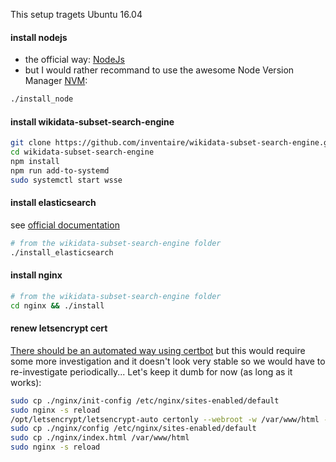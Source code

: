 This setup tragets Ubuntu 16.04

#### install nodejs
* the official way: [NodeJs](http://nodejs.org/)
* but I would rather recommand to use the awesome Node Version Manager [NVM](https://github.com/creationix/nvm):
```sh
./install_node
```

#### install wikidata-subset-search-engine
```sh
git clone https://github.com/inventaire/wikidata-subset-search-engine.git
cd wikidata-subset-search-engine
npm install
npm run add-to-systemd
sudo systemctl start wsse
```

#### install elasticsearch
see [official documentation](https://www.elastic.co/guide/en/elasticsearch/reference/current/setup-repositories.html)
```sh
# from the wikidata-subset-search-engine folder
./install_elasticsearch
```

#### install nginx
```sh
# from the wikidata-subset-search-engine folder
cd nginx && ./install
```

#### renew letsencrypt cert
[There should be an automated way using certbot](http://letsencrypt.readthedocs.io/en/latest/using.html#renewal) but this would require some more investigation and it doesn't look very stable so we would have to re-investigate periodically... Let's keep it dumb for now (as long as it works):
```sh
sudo cp ./nginx/init-config /etc/nginx/sites-enabled/default
sudo nginx -s reload
/opt/letsencrypt/letsencrypt-auto certonly --webroot -w /var/www/html -d data.inventaire.io
sudo cp ./nginx/config /etc/nginx/sites-enabled/default
sudo cp ./nginx/index.html /var/www/html
sudo nginx -s reload
```

